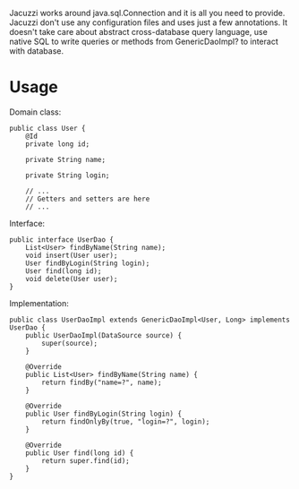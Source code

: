 Jacuzzi works around java.sql.Connection and it is all you need to provide. Jacuzzi don't use any configuration files
and uses just a few annotations. It doesn't take care about abstract cross-database query language, use native SQL to
write queries or methods from GenericDaoImpl? to interact with database.

# Usage

Domain class:

~~~~~
public class User {
    @Id
    private long id;

    private String name;

    private String login;

    // ...
    // Getters and setters are here
    // ...
~~~~~

Interface:

~~~~~
public interface UserDao {
    List<User> findByName(String name);
    void insert(User user);
    User findByLogin(String login);
    User find(long id);
    void delete(User user);
}
~~~~~
    
Implementation:

~~~~~
public class UserDaoImpl extends GenericDaoImpl<User, Long> implements UserDao {
    public UserDaoImpl(DataSource source) {
        super(source);
    }

    @Override
    public List<User> findByName(String name) {
        return findBy("name=?", name);
    }

    @Override
    public User findByLogin(String login) {
        return findOnlyBy(true, "login=?", login);
    }

    @Override
    public User find(long id) {
        return super.find(id);
    }
}
~~~~~

